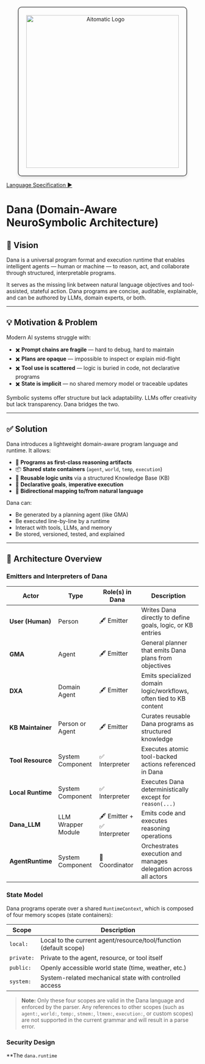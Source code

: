 <p align="center">
  <img src="https://cdn.prod.website-files.com/62a10970901ba826988ed5aa/62d942adcae82825089dabdb_aitomatic-logo-black.png" alt="Aitomatic Logo" width="400" style="border: 2px solid #666; border-radius: 10px; padding: 20px; box-shadow: 0 4px 8px rgba(0,0,0,0.1);"/>
</p>

[Language Specification ▶︎](./language.md)

# Dana (Domain-Aware NeuroSymbolic Architecture)

## 🧭 Vision

Dana is a universal program format and execution runtime that enables intelligent agents — human or machine — to reason, act, and collaborate through structured, interpretable programs.

It serves as the missing link between natural language objectives and tool-assisted, stateful action. Dana programs are concise, auditable, explainable, and can be authored by LLMs, domain experts, or both.

---

## 💡 Motivation & Problem

Modern AI systems struggle with:

* ✖️ **Prompt chains are fragile** — hard to debug, hard to maintain
* ✖️ **Plans are opaque** — impossible to inspect or explain mid-flight
* ✖️ **Tool use is scattered** — logic is buried in code, not declarative programs
* ✖️ **State is implicit** — no shared memory model or traceable updates

Symbolic systems offer structure but lack adaptability. LLMs offer creativity but lack transparency. Dana bridges the two.

---

## ✅ Solution

Dana introduces a lightweight domain-aware program language and runtime. It allows:

* 🧠 **Programs as first-class reasoning artifacts**
* 📦 **Shared state containers** (`agent`, `world`, `temp`, `execution`)
* 🧩 **Reusable logic units** via a structured Knowledge Base (KB)
* 🧾 **Declarative goals**, **imperative execution**
* 📜 **Bidirectional mapping to/from natural language**

Dana can:

* Be generated by a planning agent (like GMA)
* Be executed line-by-line by a runtime
* Interact with tools, LLMs, and memory
* Be stored, versioned, tested, and explained

---

## 🔄 Architecture Overview

### Emitters and Interpreters of Dana

| Actor             | Type               | Role(s) in Dana            | Description                                                        |
| ----------------- | ------------------ | -------------------------- | ------------------------------------------------------------------ |
| **User (Human)**  | Person             | 🖋 Emitter                 | Writes Dana directly to define goals, logic, or KB entries         |
| **GMA**           | Agent              | 🖋 Emitter                 | General planner that emits Dana plans from objectives              |
| **DXA**           | Domain Agent       | 🖋 Emitter                 | Emits specialized domain logic/workflows, often tied to KB content |
| **KB Maintainer** | Person or Agent    | 🖋 Emitter                 | Curates reusable Dana programs as structured knowledge             |
| **Tool Resource** | System Component   | ✅ Interpreter              | Executes atomic tool-backed actions referenced in Dana             |
| **Local Runtime** | System Component   | ✅ Interpreter              | Executes Dana deterministically except for `reason(...)`           |
| **Dana_LLM**      | LLM Wrapper Module | 🖋 Emitter + ✅ Interpreter | Emits code and executes reasoning operations                       |
| **AgentRuntime**  | System Component   | 🔁 Coordinator             | Orchestrates execution and manages delegation across all actors    |

### State Model

Dana programs operate over a shared `RuntimeContext`, which is composed of four memory scopes (state containers):

| Scope      | Description                                                      |
|------------|------------------------------------------------------------------|
| `local:`   | Local to the current agent/resource/tool/function (default scope)|
| `private:` | Private to the agent, resource, or tool itself                   |
| `public:`  | Openly accessible world state (time, weather, etc.)              |
| `system:`  | System-related mechanical state with controlled access           |

> **Note:** Only these four scopes are valid in the Dana language and enforced by the parser. Any references to other scopes (such as `agent:`, `world:`, `temp:`, `stmem:`, `ltmem:`, `execution:`, or custom scopes) are not supported in the current grammar and will result in a parse error.

### Security Design

**The `dana.runtime`